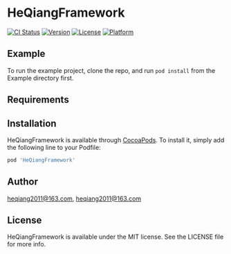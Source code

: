 # HeQiangFramework

[![CI Status](https://img.shields.io/travis/heqiang2011@163.com/HeQiangFramework.svg?style=flat)](https://travis-ci.org/heqiang2011@163.com/HeQiangFramework)
[![Version](https://img.shields.io/cocoapods/v/HeQiangFramework.svg?style=flat)](https://cocoapods.org/pods/HeQiangFramework)
[![License](https://img.shields.io/cocoapods/l/HeQiangFramework.svg?style=flat)](https://cocoapods.org/pods/HeQiangFramework)
[![Platform](https://img.shields.io/cocoapods/p/HeQiangFramework.svg?style=flat)](https://cocoapods.org/pods/HeQiangFramework)

## Example

To run the example project, clone the repo, and run `pod install` from the Example directory first.

## Requirements

## Installation

HeQiangFramework is available through [CocoaPods](https://cocoapods.org). To install
it, simply add the following line to your Podfile:

```ruby
pod 'HeQiangFramework'
```

## Author

heqiang2011@163.com, heqiang2011@163.com

## License

HeQiangFramework is available under the MIT license. See the LICENSE file for more info.
